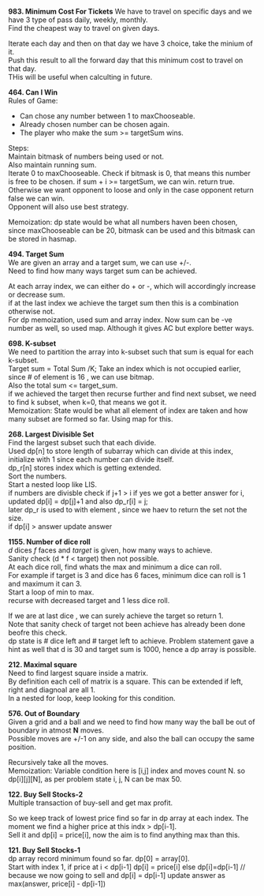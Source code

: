 **983. Minimum Cost For Tickets**
We have to travel on specific days and we have 3 type of pass daily, weekly, monthly.  
Find the cheapest way to travel on given days.  

Iterate each day and then on that day we have 3  choice, take the minium of it.  
Push this result to all the forward day that this minimum cost to travel on that day.  
THis will be useful when calculting in future.  

**464. Can I Win**  
Rules of Game:  
- Can chose any number between 1 to maxChooseable.  
- Already chosen number can be chosen again.  
- The player who make the sum >= targetSum wins.  

Steps:  
Maintain bitmask of numbers being used or not.  
Also maintain running sum.  
Iterate 0 to maxChooseable.
Check if bitmask is 0, that means this number is free to be chosen.
if sum + i >= targetSum, we can win. return true.  
Otherwise we want opponent to loose and only in the case opponent return false we can win.  
Opponent will also use best strategy.  

Memoization:
dp state would be what all numbers haven been chosen, since maxChooseable can be 20, bitmask can be used and this bitmask can be stored in hasmap.  


**494. Target Sum**  
We are given an array and a target sum, we can use +/-.   
Need to find how many ways target sum can be achieved.  

At each array index, we can either do + or -, which will accordingly increase or decrease sum.  
if at the last index we achieve the target sum then this is a combination otherwise not.  
For dp memoization, used sum and array index. Now sum can be -ve number as well, so used map.
Although it gives AC but explore better ways.  

**698. K-subset**  
We need to partition the array into k-subset such that sum is equal for each k-subset.  
Target sum = Total Sum /K;
Take an index which is not occupied earlier, since # of element is 16 , we can use bitmap.  
Also the total sum <= target_sum.  
if we achieved the target then recurse further and find next subset, we need to find k subset, when k=0, that means  we got it.  
Memoization:  State would be what all element of index are taken and how many subset are formed so far. Using map for this.  


**268. Largest Divisible Set**  
Find the largest subset such that each divide.  
Used dp[n] to store length of subarray which can divide at this index, initialize with 1 since each number can divide itself.  
dp_r[n] stores index which is getting extended.  
Sort the numbers.  
Start a nested loop like LIS.  
if numbers are divisble 
  check if j+1 > i
    if yes we got a better answer for i, updated dp[i] = dp[j]+1 and also dp_r[i] = j;  
    later dp_r is used to with element , since we haev to return the set not the size.  
  if dp[i] > answer
    update answer 

**1155. Number of dice roll**  
*d* dices *f* faces and *target* is given, how many ways to achieve.  
Sanity check (d * f < target) then not possible.  
At each dice roll, find whats the max and minimum a dice can roll.  
For example if target is 3 and dice has 6 faces, minimum dice can roll is 1 and maximum it can 3.  
Start a loop of min to max.  
recurse with decreased target and 1 less dice roll.  

If we are at last dice , we can surely achieve the target so return 1.  
Note that sanity check of target not been achieve has already been done beofre this check.  
dp state is # dice left and # target left to achieve.
Problem statement gave a hint as well that d is 30 and target sum is 1000, hence a dp array is possible.  


**212. Maximal square**  
Need to find largest square inside a matrix.  
By definition each cell of matrix is a square. This can be extended if left, right and diagnoal are all 1.  
In a nested for loop, keep looking for this condition.  

**576. Out of Boundary**  
Given a grid and a ball and we need to find how many way the ball be out of boundary in atmost **N** moves.  
Possible moves are +/-1 on any side, and also the ball can occupy the same position.  

Recursively take all the moves.  
Memoization: Variable condition here is [i,j] index and moves count N.
so dp[i][j][N], as per problem state i, j, N can be max 50.  

**122. Buy Sell Stocks-2**  
Multiple transaction of buy-sell and get max profit.  

So we keep track of lowest price find so far in dp array at each index. The moment we find a higher price at this indx > dp[i-1].  
Sell it and dp[i] = price[i], now the aim is to find anything max than this.

**121. Buy Sell Stocks-1**  
dp array record minimum found so far.
dp[0] = array[0].  
Start with index 1,
if price at i < dp[i-1]
  dp[i] = price[i]
else
   dp[i]=dp[i-1] // because we now going to sell and dp[i] = dp[i-1]
   update answer as max(answer, price[i] - dp[i-1])
   
